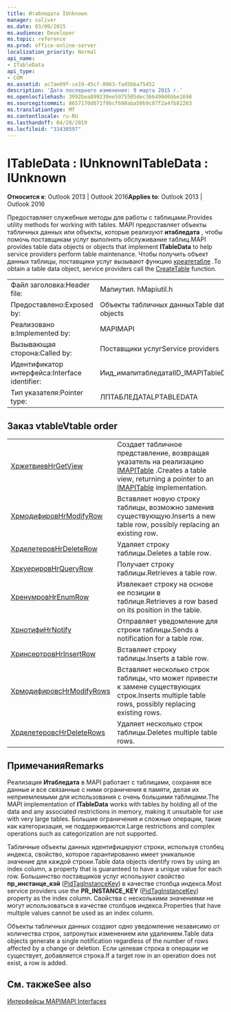 ```yaml
---
title: Итабледата IUnknown
manager: soliver
ms.date: 03/09/2015
ms.audience: Developer
ms.topic: reference
ms.prod: office-online-server
localization_priority: Normal
api_name:
- ITableData
api_type:
- COM
ms.assetid: ac7ae09f-ce19-45cf-8963-fad5bba75452
description: 'Дата последнего изменения: 9 марта 2015 г.'
ms.openlocfilehash: 3992bea899239ee5975505dec366490d6bbe1698
ms.sourcegitcommit: 8657170d071f9bcf680aba50b9c07f2a4fb82283
ms.translationtype: MT
ms.contentlocale: ru-RU
ms.lasthandoff: 04/28/2019
ms.locfileid: "33430597"
---
```

# <a name="itabledata--iunknown"></a><span data-ttu-id="94204-103">ITableData : IUnknown</span><span class="sxs-lookup"><span data-stu-id="94204-103">ITableData : IUnknown</span></span>

  
  
<span data-ttu-id="94204-104">**Относится к**: Outlook 2013 | Outlook 2016</span><span class="sxs-lookup"><span data-stu-id="94204-104">**Applies to**: Outlook 2013 | Outlook 2016</span></span> 
  
<span data-ttu-id="94204-105">Предоставляет служебные методы для работы с таблицами.</span><span class="sxs-lookup"><span data-stu-id="94204-105">Provides utility methods for working with tables.</span></span> <span data-ttu-id="94204-106">MAPI предоставляет объекты табличных данных или объекты, которые реализуют **итабледата** , чтобы помочь поставщикам услуг выполнять обслуживание таблиц.</span><span class="sxs-lookup"><span data-stu-id="94204-106">MAPI provides table data objects or objects that implement **ITableData** to help service providers perform table maintenance.</span></span> <span data-ttu-id="94204-107">Чтобы получить объект данных таблицы, поставщики услуг вызывают функцию [креатетабле](createtable.md) .</span><span class="sxs-lookup"><span data-stu-id="94204-107">To obtain a table data object, service providers call the [CreateTable](createtable.md) function.</span></span> 
  
|||
|:-----|:-----|
|<span data-ttu-id="94204-108">Файл заголовка:</span><span class="sxs-lookup"><span data-stu-id="94204-108">Header file:</span></span>  <br/> |<span data-ttu-id="94204-109">Мапиутил. h</span><span class="sxs-lookup"><span data-stu-id="94204-109">Mapiutil.h</span></span>  <br/> |
|<span data-ttu-id="94204-110">Предоставлено:</span><span class="sxs-lookup"><span data-stu-id="94204-110">Exposed by:</span></span>  <br/> |<span data-ttu-id="94204-111">Объекты табличных данных</span><span class="sxs-lookup"><span data-stu-id="94204-111">Table data objects</span></span>  <br/> |
|<span data-ttu-id="94204-112">Реализовано в:</span><span class="sxs-lookup"><span data-stu-id="94204-112">Implemented by:</span></span>  <br/> |<span data-ttu-id="94204-113">MAPI</span><span class="sxs-lookup"><span data-stu-id="94204-113">MAPI</span></span>  <br/> |
|<span data-ttu-id="94204-114">Вызывающая сторона:</span><span class="sxs-lookup"><span data-stu-id="94204-114">Called by:</span></span>  <br/> |<span data-ttu-id="94204-115">Поставщики услуг</span><span class="sxs-lookup"><span data-stu-id="94204-115">Service providers</span></span>  <br/> |
|<span data-ttu-id="94204-116">Идентификатор интерфейса:</span><span class="sxs-lookup"><span data-stu-id="94204-116">Interface identifier:</span></span>  <br/> |<span data-ttu-id="94204-117">Иид_имапитабледата</span><span class="sxs-lookup"><span data-stu-id="94204-117">IID_IMAPITableData</span></span>  <br/> |
|<span data-ttu-id="94204-118">Тип указателя:</span><span class="sxs-lookup"><span data-stu-id="94204-118">Pointer type:</span></span>  <br/> |<span data-ttu-id="94204-119">ЛПТАБЛЕДАТА</span><span class="sxs-lookup"><span data-stu-id="94204-119">LPTABLEDATA</span></span>  <br/> |
   
## <a name="vtable-order"></a><span data-ttu-id="94204-120">Заказ vtable</span><span class="sxs-lookup"><span data-stu-id="94204-120">Vtable order</span></span>

|||
|:-----|:-----|
|[<span data-ttu-id="94204-121">Хржетвиев</span><span class="sxs-lookup"><span data-stu-id="94204-121">HrGetView</span></span>](itabledata-hrgetview.md) <br/> |<span data-ttu-id="94204-122">Создает табличное представление, возвращая указатель на реализацию [IMAPITable](imapitableiunknown.md) .</span><span class="sxs-lookup"><span data-stu-id="94204-122">Creates a table view, returning a pointer to an [IMAPITable](imapitableiunknown.md) implementation.</span></span>  <br/> |
|[<span data-ttu-id="94204-123">Хрмодифиров</span><span class="sxs-lookup"><span data-stu-id="94204-123">HrModifyRow</span></span>](itabledata-hrmodifyrow.md) <br/> |<span data-ttu-id="94204-124">Вставляет новую строку таблицы, возможно заменив существующую.</span><span class="sxs-lookup"><span data-stu-id="94204-124">Inserts a new table row, possibly replacing an existing row.</span></span>  <br/> |
|[<span data-ttu-id="94204-125">Хрделетеров</span><span class="sxs-lookup"><span data-stu-id="94204-125">HrDeleteRow</span></span>](itabledata-hrdeleterow.md) <br/> |<span data-ttu-id="94204-126">Удаляет строку таблицы.</span><span class="sxs-lookup"><span data-stu-id="94204-126">Deletes a table row.</span></span>  <br/> |
|[<span data-ttu-id="94204-127">Хркуериров</span><span class="sxs-lookup"><span data-stu-id="94204-127">HrQueryRow</span></span>](itabledata-hrqueryrow.md) <br/> |<span data-ttu-id="94204-128">Получает строку таблицы.</span><span class="sxs-lookup"><span data-stu-id="94204-128">Retrieves a table row.</span></span>  <br/> |
|[<span data-ttu-id="94204-129">Хренумров</span><span class="sxs-lookup"><span data-stu-id="94204-129">HrEnumRow</span></span>](itabledata-hrenumrow.md) <br/> |<span data-ttu-id="94204-130">Извлекает строку на основе ее позиции в таблице.</span><span class="sxs-lookup"><span data-stu-id="94204-130">Retrieves a row based on its position in the table.</span></span>  <br/> |
|[<span data-ttu-id="94204-131">Хрнотифи</span><span class="sxs-lookup"><span data-stu-id="94204-131">HrNotify</span></span>](itabledata-hrnotify.md) <br/> |<span data-ttu-id="94204-132">Отправляет уведомление для строки таблицы.</span><span class="sxs-lookup"><span data-stu-id="94204-132">Sends a notification for a table row.</span></span>  <br/> |
|[<span data-ttu-id="94204-133">Хринсертров</span><span class="sxs-lookup"><span data-stu-id="94204-133">HrInsertRow</span></span>](itabledata-hrinsertrow.md) <br/> |<span data-ttu-id="94204-134">Вставляет строку таблицы.</span><span class="sxs-lookup"><span data-stu-id="94204-134">Inserts a table row.</span></span>  <br/> |
|[<span data-ttu-id="94204-135">Хрмодифировс</span><span class="sxs-lookup"><span data-stu-id="94204-135">HrModifyRows</span></span>](itabledata-hrmodifyrows.md) <br/> |<span data-ttu-id="94204-136">Вставляет несколько строк таблицы, что может привести к замене существующих строк.</span><span class="sxs-lookup"><span data-stu-id="94204-136">Inserts multiple table rows, possibly replacing existing rows.</span></span>  <br/> |
|[<span data-ttu-id="94204-137">Хрделетеровс</span><span class="sxs-lookup"><span data-stu-id="94204-137">HrDeleteRows</span></span>](itabledata-hrdeleterows.md) <br/> |<span data-ttu-id="94204-138">Удаляет несколько строк таблицы.</span><span class="sxs-lookup"><span data-stu-id="94204-138">Deletes multiple table rows.</span></span>  <br/> |
   
## <a name="remarks"></a><span data-ttu-id="94204-139">Примечания</span><span class="sxs-lookup"><span data-stu-id="94204-139">Remarks</span></span>

<span data-ttu-id="94204-140">Реализация **Итабледата** в MAPI работает с таблицами, сохраняя все данные и все связанные с ними ограничения в памяти, делая их неприемлемыми для использования с очень большими таблицами.</span><span class="sxs-lookup"><span data-stu-id="94204-140">The MAPI implementation of **ITableData** works with tables by holding all of the data and any associated restrictions in memory, making it unsuitable for use with very large tables.</span></span> <span data-ttu-id="94204-141">Большие ограничения и сложные операции, такие как категоризация, не поддерживаются.</span><span class="sxs-lookup"><span data-stu-id="94204-141">Large restrictions and complex operations such as categorization are not supported.</span></span> 
  
<span data-ttu-id="94204-142">Табличные объекты данных идентифицируют строки, используя столбец индекса, свойство, которое гарантированно имеет уникальное значение для каждой строки.</span><span class="sxs-lookup"><span data-stu-id="94204-142">Table data objects identify rows by using an index column, a property that is guaranteed to have a unique value for each row.</span></span> <span data-ttu-id="94204-143">Большинство поставщиков услуг используют свойство **пр_инстанце_кэй** ([PidTagInstanceKey](pidtaginstancekey-canonical-property.md)) в качестве столбца индекса.</span><span class="sxs-lookup"><span data-stu-id="94204-143">Most service providers use the **PR_INSTANCE_KEY** ([PidTagInstanceKey](pidtaginstancekey-canonical-property.md)) property as the index column.</span></span> <span data-ttu-id="94204-144">Свойства с несколькими значениями не могут использоваться в качестве столбцов индекса.</span><span class="sxs-lookup"><span data-stu-id="94204-144">Properties that have multiple values cannot be used as an index column.</span></span>
  
<span data-ttu-id="94204-145">Объекты табличных данных создают одно уведомление независимо от количества строк, затронутых изменением или удалением.</span><span class="sxs-lookup"><span data-stu-id="94204-145">Table data objects generate a single notification regardless of the number of rows affected by a change or deletion.</span></span> <span data-ttu-id="94204-146">Если целевая строка в операции не существует, добавляется строка.</span><span class="sxs-lookup"><span data-stu-id="94204-146">If a target row in an operation does not exist, a row is added.</span></span>
  
## <a name="see-also"></a><span data-ttu-id="94204-147">См. также</span><span class="sxs-lookup"><span data-stu-id="94204-147">See also</span></span>



[<span data-ttu-id="94204-148">Интерфейсы MAPI</span><span class="sxs-lookup"><span data-stu-id="94204-148">MAPI Interfaces</span></span>](mapi-interfaces.md)

